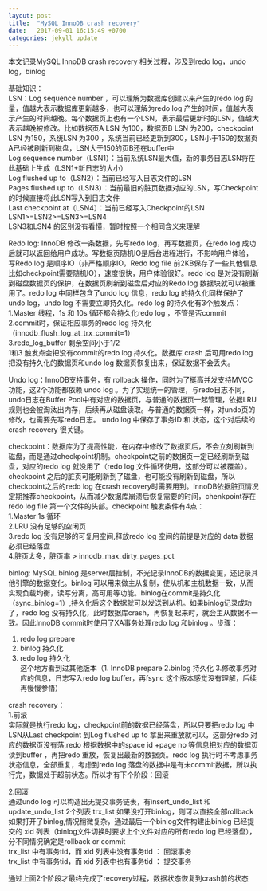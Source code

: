 ```yaml
---
layout: post
title:  "MySQL InnoDB crash recovery"
date:   2017-09-01 16:15:49 +0700
categories: jekyll update
---
```

本文记录MySQL InnoDB crash recovery 相关过程，涉及到redo log，undo log，binlog  

基础知识：  
LSN：Log sequence number ，可以理解为数据库创建以来产生的redo log 的量，值越大表示数据库更新越多，也可以理解为redo log 产生的时间，值越大表示产生的时间越晚。每个数据页上也有一个LSN，表示最后更新时的LSN，值越大表示越晚被修改。比如数据页A LSN 为100，数据页B LSN 为200，checkpoint LSN 为150，系统LSN 为300 ，系统当前已经更新到300，LSN小于150的数据页A已经被刷新到磁盘，LSN大于150的页B还在buffer中  
Log sequence number（LSN1）：当前系统LSN最大值，新的事务日志LSN将在此基础上生成（LSN1+新日志的大小）     
Log flushed up to（LSN2）：当前已经写入日志文件的LSN  
Pages flushed up to（LSN3）：当前最旧的脏页数据对应的LSN，写Checkpoint的时候直接将此LSN写入到日志文件  
Last checkpoint at（LSN4）：当前已经写入Checkpoint的LSN  
LSN1>=LSN2>=LSN3>=LSN4  
LSN3和LSN4 的区别没有看懂，暂时按照一个相同含义来理解  

Redo log: InnoDB 修改一条数据，先写redo log，再写数据页，在redo log 成功后就可以返回给用户成功。写数据页随机IO是后台进程进行，不影响用户体验，写Redo log 是顺序IO（非严格顺序IO，Redo log file 前2KB保存了一些其他信息比如checkpoint需要随机IO），速度很快，用户体验很好。redo log 是对没有刷新到磁盘数据页的保护，在数据页刷新到磁盘后对应的Redo log 数据块就可以被重用了。redo log 中同样包含了undo log 信息，redo log 的持久化同样保护了undo log，undo log 不需要立即持久化。redo log 的持久化有3个触发点：  
1.Master 线程，1s 和 10s 循环都会持久化redo log ，不管是否commit  
2.commit时，保证相应事务的redo log 持久化（innodb_flush_log_at_trx_commit=1）  
3.redo_log_buffer 剩余空间小于1/2  
1和3 触发点会把没有commit的redo log 持久化。数据库 crash 后可用redo log 把没有持久化的数据页和undo log 数据页恢复出来，保证数据不会丢失。  

Undo log：InnoDB支持事务，有 rollback 操作，同时为了挺高并发支持MVCC功能，这2个功能都依赖 undo log 。为了实现统一的管理，与redo日志不同，undo日志在Buffer Pool中有对应的数据页，与普通的数据页一起管理，依据LRU规则也会被淘汰出内存，后续再从磁盘读取。与普通的数据页一样，对undo页的修改，也需要先写redo日志。 undo log 中保存了事务ID 和 状态，这个对后续的crash recovery 很关键。

checkpoint：数据库为了提高性能，在内存中修改了数据页后，不会立刻刷新到磁盘，而是通过checkpoint机制。checkpoint之前的数据页一定已经刷新到磁盘，对应的redo log 就没用了（redo log 文件循环使用，这部分可以被覆盖）。checkpoint 之后的脏页可能刷新到了磁盘，也可能没有刷新到磁盘，所以checkpoint之后的redo log 在crash recovery时需要用到。InnoDB依据脏页情况定期推荐checkpoint，从而减少数据库崩溃后恢复需要的时间，chenkpoint存在redo log file 第一个文件的头部。checkpoint 触发条件有4点：  
1.Master 1s 循环  
2.LRU 没有足够的空闲页  
3.redo log 没有足够的可复用空间,释放redo log 空间的前提是对应的 data 数据必须已经落盘  
4.脏页太多，脏页率 > innodb_max_dirty_pages_pct  

binlog: MySQL binlog 是server层控制，不光记录InnoDB的数据变更，还记录其他引擎的数据变化。binlog 可以用来做主从复制，使从机和主机数据一致，从而实现负载均衡，读写分离，高可用等功能。binlog在commit是持久化（sync_binlog=1）,持久化后这个数据就可以发送到从机。如果binlog记录成功了，redo log 没有持久化，此时数据库crash，再恢复起来时，就会主从数据不一致。因此InnoDB commit时使用了XA事务处理redo log 和binlog 。步骤：  
1. redo log  prepare  
2. binlog 持久化  
3. redo log 持久化  
这个地方看到过其他版本（1. InnoDB prepare 2.binlog 持久化 3.修改事务对应的信息，日志写入redo log buffer，再fsync 这个版本感觉没有理解，后续再慢慢参悟）  

crash recovery：  
1.前滚  
实际就是执行redo log，checkpoint前的数据已经落盘，所以只要把redo log 中LSN从Last checkpoint 到Log flushed up to 拿出来重放就可以，这部分redo 对应的数据页没有落,redo 根据数据中的space id +page no 等信息把对应的数据页读到buffer ，再把redo 重放，恢复出最新的数据页。redo log 执行时不考虑事务状态信息，全部重复，考虑到redo log 落盘的数据中是有未commit数据，所以执行完，数据处于超前状态。所以才有下个阶段：回滚    

2.回滚  
通过undo log 可以构造出无提交事务链表，有insert_undo_list 和 update_undo_list 2个列表 trx_list
如果没打开binlog，则可以直接全部rollback  
如果打开了binlog,情况稍微复杂，通过最后一个binlog文件构建出binlog 已经提交的 xid 列表（binlog文件切换时要求上个文件对应的所有redo log 已经落盘），分不同情况确定是rollback or commit  
trx_list 中有事务tid，而 xid 列表中没有事务tid ： 回滚事务  
trx_list 中有事务tid，而 xid 列表中也有事务tid ： 提交事务

通过上面2个阶段才最终完成了recovery过程，数据状态恢复到crash前的状态   


